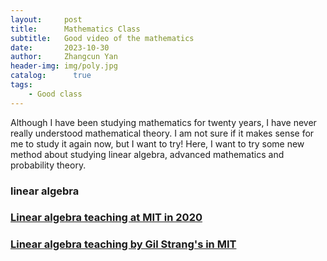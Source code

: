 ```yaml
---
layout:     post
title:      Mathematics Class
subtitle:   Good video of the mathematics
date:       2023-10-30
author:     Zhangcun Yan
header-img: img/poly.jpg
catalog: 	  true
tags:
    - Good class
---
```


Although I have been studying mathematics for twenty years, I have never really understood mathematical theory. I am not sure if it makes sense for me to study it again now, but I want to try! Here, I want to try some new method about studying linear algebra, advanced mathematics and probability theory.

### linear algebra

### [ Linear algebra teaching at MIT in 2020](https://ocw.mit.edu/courses/res-18-010-a-2020-vision-of-linear-algebra-spring-2020/video_galleries/videos/)

###  [Linear algebra teaching by Gil Strang's in MIT](https://www.youtube.com/watch?v=lUUte2o2Sn8&list=PLUl4u3cNGP60DW_heGsvmEGwaXtGuSzQ7)

